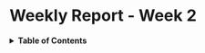 # Weekly Report - Week 2

<details>
<summary><b>Table of Contents</b></summary>

1. [Overview](#overview)
2. [Goals](#goals)
3. [Challenges](#challenges)
4. [Key Accomplishments](#key-accomplishments)
5. [Upcoming Week](#upcoming-week)
6. [Meetings and Collaborations](#meetings-and-collaborations)
7. [Other Notes](#other-notes)

</details>